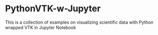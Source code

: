# PythonVTK-w-Jupyter
This is a collection of examples on visualizing scientific data with Python wrapped VTK in Jupyter Notebook
